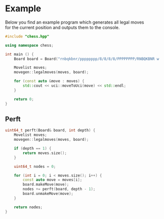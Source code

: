 # Example

Below you find an example program which generates all legal moves  
for the current position and outputs them to the console.

```cpp
#include "chess.hpp"

using namespace chess;

int main () {
    Board board = Board("rnbqkbnr/pppppppp/8/8/8/8/PPPPPPPP/RNBQKBNR w KQkq - 0 1");

    Movelist moves;
    movegen::legalmoves(moves, board);

    for (const auto &move : moves) {
        std::cout << uci::moveToUci(move) << std::endl;
    }

    return 0;
}

```

## Perft

```cpp
uint64_t perft(Board& board, int depth) {
    Movelist moves;
    movegen::legalmoves(moves, board);

    if (depth == 1) {
        return moves.size();
    }

    uint64_t nodes = 0;

    for (int i = 0; i < moves.size(); i++) {
        const auto move = moves[i];
        board.makeMove(move);
        nodes += perft(board, depth - 1);
        board.unmakeMove(move);
    }

    return nodes;
}
```
